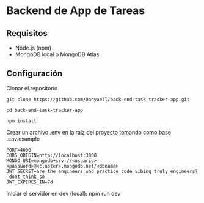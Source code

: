 # Backend de App de Tareas

## Requisitos
- Node.js (npm)
- MongoDB local o MongoDB Atlas

## Configuración
Clonar el repositorio
```
git clone https://github.com/Danyaell/back-end-task-tracker-app.git

cd back-end-task-tracker-app

npm install
```

Crear un archivo .env en la raíz del proyecto tomando como base .env.example

```
PORT=4000
CORS_ORIGIN=http://localhost:3000
MONGO_URI=mongodb+srv://<usuario>:<password>@<cluster>.mongodb.net/<dbname>
JWT_SECRET=are_the_engineers_who_practice_code_vibing_truly_engineers?_dont_think_so
JWT_EXPIRES_IN=7d
```

Iniciar el servidor en dev (local):
npm run dev

